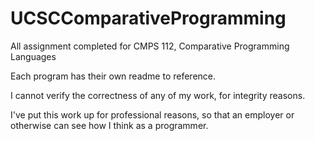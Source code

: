 # UCSCComparativeProgramming
All assignment completed for CMPS 112, Comparative Programming Languages

Each program has their own readme to reference.

I cannot verify the correctness of any of my work, for integrity reasons. 

I've put this work up for professional reasons, so that an employer or otherwise can see how I think as a programmer.
